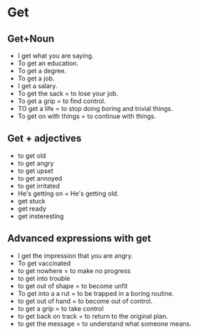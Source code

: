 # Get
## Get+Noun
- I get what you are saying.
- To get an education.
- To get a degree.
- To get a job.
- I get a salary.
- To get the sack = to lose your job.
- To get a grip = to find control.
- TO get a life = to stop doing boring and trivial things.
- To get on with things = to continue with things.
## Get + adjectives
- to get old
- to get angry
- to get upset
- to get annoyed
- to get irritated
- He's getting on = He's getting old.
- get stuck
- get ready
- get insteresting

## Advanced expressions with get

- I get the impression that you are angry.
- To get vaccinated
- to get nowhere =  to make no progress
- to get into trouble
- to get out of shape = to become unfit
- To get into a a rut = to be trapped in a boring routine.
- to get out of hand = to become out of control.
- to get a grip = to take control
- to get back on track = to return to the original plan.
- to get the message =  to understand what someone means.



